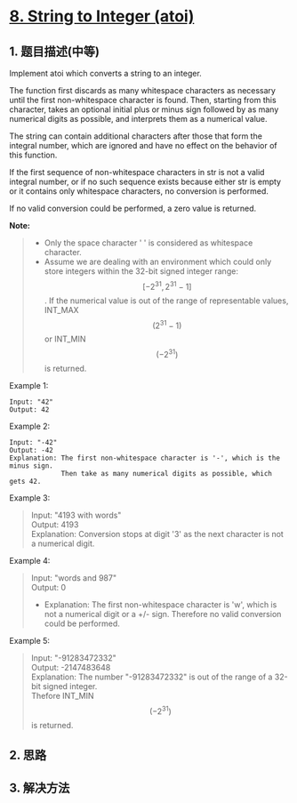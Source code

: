 # [8. String to Integer \(atoi\)](https://leetcode-cn.com/problems/string-to-integer-atoi/)

## 1. 题目描述\(中等\)

Implement atoi which converts a string to an integer.

The function first discards as many whitespace characters as necessary until the first non-whitespace character is found. Then, starting from this character, takes an optional initial plus or minus sign followed by as many numerical digits as possible, and interprets them as a numerical value.

The string can contain additional characters after those that form the integral number, which are ignored and have no effect on the behavior of this function.

If the first sequence of non-whitespace characters in str is not a valid integral number, or if no such sequence exists because either str is empty or it contains only whitespace characters, no conversion is performed.

If no valid conversion could be performed, a zero value is returned.

**Note:**

> * Only the space character ' ' is considered as whitespace character.  
> * Assume we are dealing with an environment which could only store integers within the 32-bit signed integer range: $$[−2^{31},  2^{31} − 1]$$. If the numerical value is out of the range of representable values, INT\_MAX $$(2^{31} − 1)$$ or INT\_MIN $$(−2^{31})$$ is returned.

Example 1:

```
Input: "42"  
Output: 42
```

Example 2:

```
Input: "-42"  
Output: -42  
Explanation: The first non-whitespace character is '-', which is the minus sign.  
             Then take as many numerical digits as possible, which gets 42.
```

Example 3:

> Input: "4193 with words"  
> Output: 4193  
> Explanation: Conversion stops at digit '3' as the next character is not a numerical digit.

Example 4:

> Input: "words and 987"  
> Output: 0  
> - Explanation: The first non-whitespace character is 'w', which is not a numerical digit or a +/- sign. Therefore no valid conversion could be performed.

Example 5:

> Input: "-91283472332"  
> Output: -2147483648  
> Explanation: The number "-91283472332" is out of the range of a 32-bit signed integer.  
>              Thefore INT\_MIN $$(−2^{31})$$ is returned.

## 2. 思路

## 3. 解决方法



